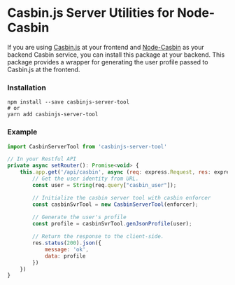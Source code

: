 # Casbin.js Server Utilities for Node-Casbin

If you are using [Casbin.js](https://github.com/casbin/casbin.js) at your frontend and [Node-Casbin](https://github.com/casbin/node-casbin) as your backend Casbin service, you can install this package at your backend. This package provides a wrapper for generating the user profile passed to Casbin.js at the frontend.

### Installation
```
npm install --save casbinjs-server-tool
# or
yarn add casbinjs-server-tool
```

### Example

```javascript
import CasbinServerTool from 'casbinjs-server-tool'

// In your Restful API
private async setRouter(): Promise<void> {
    this.app.get('/api/casbin', async (req: express.Request, res: express.Response) => {
        // Get the user identity from URL.
        const user = String(req.query["casbin_user"]);

        // Initialize the casbin server tool with casbin enforcer
        const casbinSvrTool = new CasbinServerTool(enforcer);
        
        // Generate the user's profile
        const profile = casbinSvrTool.genJsonProfile(user);

        // Return the response to the client-side.
        res.status(200).json({
            message: 'ok',
            data: profile
        })
    })
}
```
